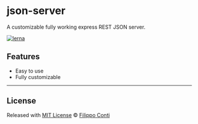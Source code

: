 # json-server

A customizable fully working express REST JSON server.

[![lerna](https://img.shields.io/badge/maintained%20with-lerna-cc00ff.svg)](https://lerna.js.org/)

## Features

* Easy to use
* Fully customizable

---

## License

Released with [MIT License](./LICENSE) © [Filippo Conti](https://b4dnewz.github.io/)
